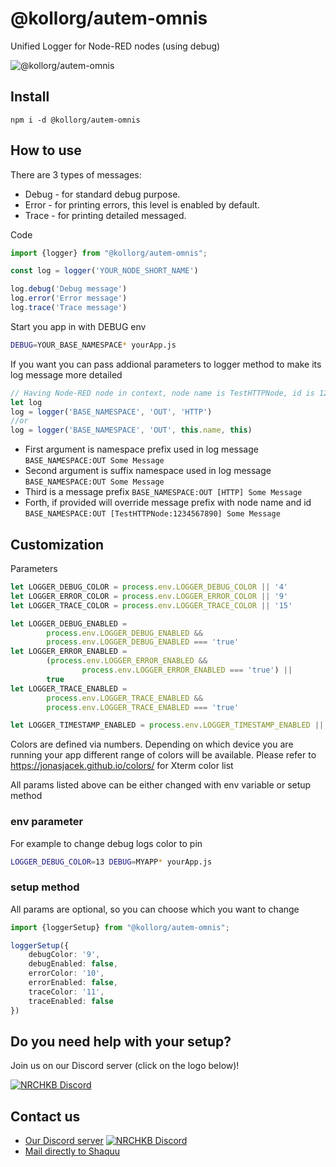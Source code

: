 # @kollorg/autem-omnis

Unified Logger for Node-RED nodes (using debug)

![@kollorg/autem-omnis](https://user-images.githubusercontent.com/2881159/106205731-3f163580-61bf-11eb-8c76-f0ffe9e88a53.png)

## Install

``npm i -d @kollorg/autem-omnis``

## How to use

There are 3 types of messages:

- Debug - for standard debug purpose.
- Error - for printing errors, this level is enabled by default.
- Trace - for printing detailed messaged.

Code

```typescript
import {logger} from "@kollorg/autem-omnis";

const log = logger('YOUR_NODE_SHORT_NAME')

log.debug('Debug message')
log.error('Error message')
log.trace('Trace message')
```

Start you app in with DEBUG env

```bash
DEBUG=YOUR_BASE_NAMESPACE* yourApp.js
```

If you want you can pass addional parameters to logger method to make its log message more detailed

```typescript
// Having Node-RED node in context, node name is TestHTTPNode, id is 1234567890
let log
log = logger('BASE_NAMESPACE', 'OUT', 'HTTP')
//or
log = logger('BASE_NAMESPACE', 'OUT', this.name, this)
```

- First argument is namespace prefix used in log message `BASE_NAMESPACE:OUT Some Message`
- Second argument is suffix namespace used in log message `BASE_NAMESPACE:OUT Some Message`
- Third is a message prefix `BASE_NAMESPACE:OUT [HTTP] Some Message`
- Forth, if provided will override message prefix with node name and
  id  `BASE_NAMESPACE:OUT [TestHTTPNode:1234567890] Some Message`

## Customization

Parameters

```typescript
let LOGGER_DEBUG_COLOR = process.env.LOGGER_DEBUG_COLOR || '4'
let LOGGER_ERROR_COLOR = process.env.LOGGER_ERROR_COLOR || '9'
let LOGGER_TRACE_COLOR = process.env.LOGGER_TRACE_COLOR || '15'

let LOGGER_DEBUG_ENABLED =
        process.env.LOGGER_DEBUG_ENABLED &&
        process.env.LOGGER_DEBUG_ENABLED === 'true'
let LOGGER_ERROR_ENABLED =
        (process.env.LOGGER_ERROR_ENABLED &&
                process.env.LOGGER_ERROR_ENABLED === 'true') ||
        true
let LOGGER_TRACE_ENABLED =
        process.env.LOGGER_TRACE_ENABLED &&
        process.env.LOGGER_TRACE_ENABLED === 'true'

let LOGGER_TIMESTAMP_ENABLED = process.env.LOGGER_TIMESTAMP_ENABLED || false
```

Colors are defined via numbers. Depending on which device you are running your app different range of colors will be
available. Please refer to https://jonasjacek.github.io/colors/ for Xterm color list

All params listed above can be either changed with env variable or setup method

### env parameter

For example to change debug logs color to pin

```bash
LOGGER_DEBUG_COLOR=13 DEBUG=MYAPP* yourApp.js
```

### setup method

All params are optional, so you can choose which you want to change

```typescript
import {loggerSetup} from "@kollorg/autem-omnis";

loggerSetup({
    debugColor: '9',
    debugEnabled: false,
    errorColor: '10',
    errorEnabled: false,
    traceColor: '11',
    traceEnabled: false
})
```

## Do you need help with your setup?

Join us on our Discord server (click on the logo below)!

[![NRCHKB Discord](https://discordapp.com/api/guilds/586065987267330068/widget.png?style=banner2)](https://discord.gg/uvYac5u)

## Contact us

- [Our Discord server](https://discord.gg/uvYac5u) [![NRCHKB Discord](https://img.shields.io/discord/586065987267330068.svg?label=Discord)](https://discord.gg/amwV5tq)
- [Mail directly to Shaquu](mailto:tadeusz@hey.com?subject=[@kollorg/autem-omnis])
